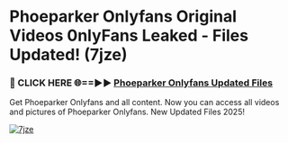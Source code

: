 # Phoeparker Onlyfans Original Videos 0nlyFans Leaked - Files Updated! (7jze)

<h3>🔴 CLICK HERE 🌐==►► <a href="https://tinyurl.com/ehrbuxhb" rel="nofollow">Phoeparker Onlyfans Updated Files</a></h3>

Get Phoeparker Onlyfans and all content. Now you can access all videos and pictures of Phoeparker Onlyfans. New Updated Files 2025!

[![7jze](https://i.imgur.com/lVYEuWS.gif)](https://tinyurl.com/ehrbuxhb)
